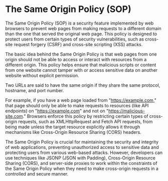 # The Same Origin Policy (SOP)

The Same Origin Policy (SOP) is a security feature implemented by web browsers to prevent web pages from making requests to a different domain than the one that served the original web page. This policy is designed to protect users from certain types of security vulnerabilities, such as cross-site request forgery (CSRF) and cross-site scripting (XSS) attacks.

The basic idea behind the Same Origin Policy is that web pages from one origin should not be able to access or interact with resources from a different origin. This policy helps ensure that malicious scripts or content from one website cannot tamper with or access sensitive data on another website without explicit permission.

Two URLs are said to have the same origin if they share the same protocol, hostname, and port number.

For example, if you have a web page loaded from "https://example.com," that page should only be able to make requests to resources (like API endpoints) on "https://example.com" and not on "https://malicious-site.com." Browsers enforce this policy by restricting certain types of cross-origin requests, such as XMLHttpRequest and Fetch API requests, from being made unless the target resource explicitly allows it through mechanisms like Cross-Origin Resource Sharing (CORS) headers.

The Same Origin Policy is crucial for maintaining the security and integrity of web applications, preventing unauthorized access to sensitive data and protecting users from various web-based attacks. However, developers can use techniques like JSONP (JSON with Padding), Cross-Origin Resource Sharing (CORS), and server-side proxies to work within the constraints of the Same Origin Policy when they need to make cross-origin requests in a controlled and secure manner.